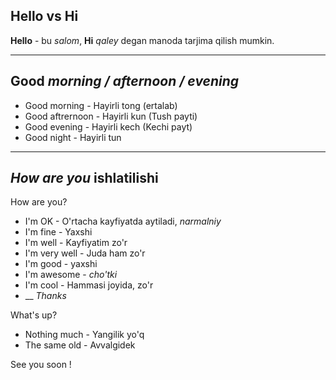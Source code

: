 ## **Hello vs Hi**

**Hello** - bu *salom*, **Hi** *qaley* degan manoda tarjima qilish mumkin.

---
## Good *morning / afternoon / evening*
- Good morning - Hayirli tong (ertalab)
- Good aftrernoon - Hayirli kun (Tush payti)
- Good evening - Hayirli kech (Kechi payt)
- Good night - Hayirli tun

---
## *How are you* ishlatilishi

How are you?
- I'm OK - O'rtacha kayfiyatda aytiladi, *narmalniy*
- I'm fine - Yaxshi
- I'm well - Kayfiyatim zo'r
- I'm very well - Juda ham zo'r
- I'm good - yaxshi
- I'm awesome - *cho'tki*
- I'm cool - Hammasi joyida, zo'r
- __ *Thanks*

What's up?
- Nothing much - Yangilik yo'q
- The same old - Avvalgidek

See you soon !